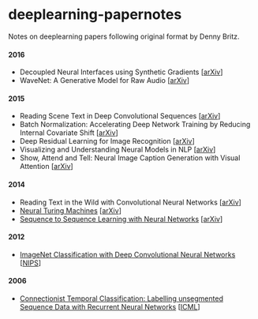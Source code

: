 # deeplearning-papernotes
Notes on deeplearning papers following original format by Denny Britz.

#### 2016

- Decoupled Neural Interfaces using Synthetic Gradients [[arXiv](https://arxiv.org/abs/1608.05343)]
- WaveNet: A Generative Model for Raw Audio [[arXiv](http://arxiv.org/abs/1609.03499)]

#### 2015

- Reading Scene Text in Deep Convolutional Sequences [[arXiv](https://arxiv.org/abs/1506.04395)]
- Batch Normalization: Accelerating Deep Network Training by Reducing Internal Covariate Shift [[arXiv](http://arxiv.org/abs/1502.03167)]
- Deep Residual Learning for Image Recognition [[arXiv](https://arxiv.org/abs/1512.03385)]
- Visualizing and Understanding Neural Models in NLP [[arXiv](http://arxiv.org/abs/1506.01066)]
- Show, Attend and Tell: Neural Image Caption Generation with Visual Attention [[arXiv](http://arxiv.org/abs/1502.03044)]

#### 2014

- Reading Text in the Wild with Convolutional Neural Networks [[arXiv](https://arxiv.org/abs/1412.1842)]
- [Neural Turing Machines](/notes/ntm.md) [[arXiv](http://arxiv.org/abs/1410.5401)]
- [Sequence to Sequence Learning with Neural Networks](/notes/seq_to_seq.md) [[arXiv](http://arxiv.org/abs/1409.3215)]

#### 2012

- [ImageNet Classification with Deep Convolutional Neural Networks](/notes/alexnet.md) [[NIPS](http://papers.nips.cc/paper/4824-imagenet-classification-with-deep-convolutional-neural-networks.pdf)]

#### 2006

- [Connectionist Temporal Classification: Labelling unsegmented Sequence Data with Recurrent Neural Networks](/notes/ctc.md) [[ICML](http://www.cs.toronto.edu/~graves/icml_2006.pdf)]
